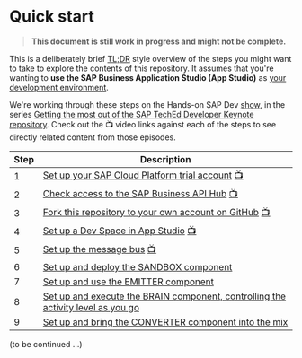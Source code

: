 # Quick start

> **This document is still work in progress and might not be complete.**

This is a deliberately brief [TL;DR](https://www.urbandictionary.com/define.php?term=tl%3Bdr) style overview of the steps you might want to take to explore the contents of this repository. It assumes that you're wanting to **use the SAP Business Application Studio (App Studio)** as [your development environment](README.md#a-development-environment).

We're working through these steps on the Hands-on SAP Dev [show](https://blogs.sap.com/2020/11/09/an-overview-of-sap-developers-video-content/#shows), in the series [Getting the most out of the SAP TechEd Developer Keynote repository](https://www.youtube.com/playlist?list=PL6RpkC85SLQCBncEWbkHTLz7ykB9C7yof). Check out the 📺 video links against each of the steps to see directly related content from those episodes.

|Step|Description|
|-|-|
|1|[Set up your SAP Cloud Platform trial account](README.md#an-sap-cloud-platform-trial-account) [📺](https://youtu.be/9Q-84fxe0Jg?t=765)|
|2|[Check access to the SAP Business API Hub](README.md#access-to-the-sap-business-api-hub) [📺](https://youtu.be/9Q-84fxe0Jg?t=945)|
|3|[Fork this repository to your own account on GitHub](README.md#download-and-installation) [📺](https://youtu.be/9Q-84fxe0Jg?t=1410)|
|4|[Set up a Dev Space in App Studio](usingappstudio/) [📺](https://youtu.be/9Q-84fxe0Jg?t=2250)|
|5|[Set up the message bus](messagebus/) [📺](https://www.youtube.com/watch?v=0-b-V5vd14Y&list=PL6RpkC85SLQCBncEWbkHTLz7ykB9C7yof&index=2)|
|6|[Set up and deploy the SANDBOX component](s4hana/sandbox/)|
|7|[Set up and use the EMITTER component](s4hana/event/)|
|8|[Set up and execute the BRAIN component, controlling the activity level as you go](cap/brain/)|
|9|[Set up and bring the CONVERTER component into the mix](converter/)|

(to be continued ...)

